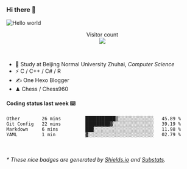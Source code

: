 ### Hi there 👋


<img src="https://raw.githubusercontent.com/sagar-viradiya/sagar-viradiya/master/resources/banner.png" alt="Hello world">
<p align="center"> 
  Visitor count<br/>
  <img src="https://profile-counter.glitch.me/youszoe/count.svg" />
</p>

<br/>


- 🍻  Study at Beijing Normal University Zhuhai, _Computer Science_
- ⚡  C / C++ / C# / R
- ✍️  One Hexo Blogger
- ♟  Chess / Chess960 


#### Coding status last week ⌨️

<!--START_SECTION:waka-->
```text
Other        26 mins         ███████████▒░░░░░░░░░░░░░   45.89 % 
Git Config   22 mins         █████████▓░░░░░░░░░░░░░░░   39.19 % 
Markdown     6 mins          ███░░░░░░░░░░░░░░░░░░░░░░   11.98 % 
YAML         1 min           ▓░░░░░░░░░░░░░░░░░░░░░░░░   02.79 % 
```
<!--END_SECTION:waka-->

<br/>
<center><img src="http://ghchart.rshah.org/409ba5/yousazoe" alt="" /></center>


<h6>* These nice badges are generated by <a href="https://shields.io/">Shields.io</a> and <a href="https://github.com/spencerwooo/Substats">Substats</a>.</h6>
